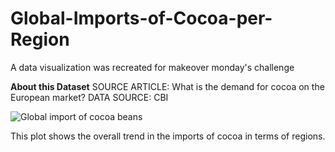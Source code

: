 # Global-Imports-of-Cocoa-per-Region
A data visualization was recreated for makeover monday's challenge  

**About this Dataset**
SOURCE ARTICLE: What is the demand for cocoa on the European market?
DATA SOURCE: CBI


![Global import of cocoa beans](https://user-images.githubusercontent.com/47510557/123577490-ee246080-d7a1-11eb-8081-cc00a15238ee.PNG)

This plot shows the overall trend in the imports of cocoa in terms of regions. 
